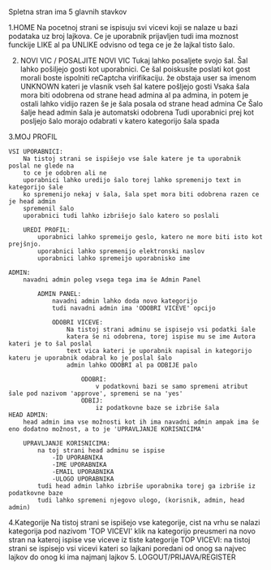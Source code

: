 Spletna stran ima 5 glavnih stavkov

1.HOME 
	Na pocetnoj strani se ispisuju svi vicevi koji se nalaze u bazi podataka uz broj lajkova.
	Ce je uporabnik prijavljen tudi ima moznost funckije LIKE al pa UNLIKE odvisno od tega
	ce je že lajkal tisto šalo.

2. NOVI VIC / POSALJITE NOVI VIC
	Tukaj lahko posaljete svojo šal.
	Šal lahko pošiljejo gosti kot uporabnici.
	Ce šal poiskusite poslati kot gost morali boste ispolniti reCaptcha virifikaciju.
	že obstaja user sa imenom UNKNOWN kateri je vlasnik vseh šal katere pošljejo gosti
	Vsaka šala mora biti odobrena od strane head admina al pa admina, in potem je ostali lahko vidijo
	razen še je šala posala od strane head admina
	Ce Šalo šalje head admin šala je automatski odobrena
	Tudi uporabnici prej kot posljejo šalo morajo odabrati v katero kategorijo šala spada 

3.MOJ PROFIL
	
	VSI UPORABNICI:
		Na tistoj strani se ispišejo vse šale katere je ta uporabnik poslal ne glede na
		to ce je odobren ali ne
		uporabnici lahko uredijo šalo torej lahko spremenijo text in kategorijo šale
		ko spremenijo nekaj v šala, šala spet mora biti odobrena razen ce je head admin
		spremenil šalo
		uporabnici tudi lahko izbrišejo šalo katero so poslali
		
		UREDI PROFIL:
			uporabnici lahko spremeijo geslo, katero ne more biti isto kot prejšnjo.
			uporabnici lahko spremenijo elektronski naslov 
			uporabnici lahko spremeijo uporabnisko ime 
	
	ADMIN:
		navadni admin poleg vsega tega ima še Admin Panel

			ADMIN PANEL:
				navadni admin lahko doda novo kategorijo 
				tudi navadni admin ima 'ODOBRI VICEVE' opcijo

				ODOBRI VICEVE:
					Na tistoj strani adminu se ispisejo vsi podatki šale
					katera še ni odobrena, torej ispise mu se ime Autora kateri je to šal poslal 
					text vica kateri je uporabnik napisal in kategorijo kateru je uporabnik odabral ko je poslal šalo
					admin lahko ODOBRI al pa ODBIJE palo

						ODOBRI:
							v podatkovni bazi se samo spremeni atribut šale pod nazivom 'approve', spremeni se na 'yes'
						ODBIJ:
							iz podatkovne baze se izbriše šala
	HEAD ADMIN:
		head admin ima vse možnosti kot ih ima navadni admin ampak ima še eno dodatno možnost, a to je 'UPRAVLJANJE KORISNICIMA'
		
		UPRAVLJANJE KORISNICIMA:
			na toj strani head adminu se ispise
				-ID UPORABNIKA
				-IME UPORABNIKA						
				-EMAIL UPORABNIKA					
				-ULOGO UPORABNIKA
			tudi head admin lahko izbriše uporabnika torej ga izbriše iz podatkovne baze 
			tudi lahko spremeni njegovo ulogo, (korisnik, admin, head admin)
4.Kategorije
	Na tistoj strani se ispišejo vse kategorije, cist na vrhu se nalazi kategorija pod nazivom 'TOP VICEVI'
	klik na kategorijo preusmeri na novo stran na kateroj ispise vse viceve iz tiste kategorije 
		TOP VICEVI:
			na tistoj strani se ispisejo vsi vicevi kateri so lajkani poredani od onog sa najvec lajkov do onog ki ima najmanj lajkov 
5. LOGOUT/PRIJAVA/REGISTER
		

		
